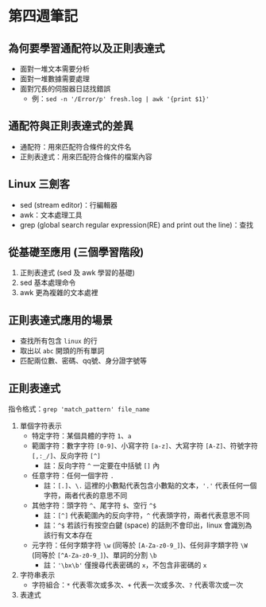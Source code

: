 # 第四週筆記
## 為何要學習通配符以及正則表達式
* 面對一堆文本需要分析
* 面對一堆數據需要處理
* 面對冗長的伺服器日誌找錯誤
    + 例：`sed -n '/Error/p' fresh.log | awk '{print $1}'`
## 通配符與正則表達式的差異
* 通配符：用來匹配符合條件的文件名
* 正則表達式：用來匹配符合條件的檔案內容
## Linux 三劍客
* sed (stream editor)：行編輯器
* awk：文本處理工具
* grep (global search regular expression(RE) and print out the line)：查找
## 從基礎至應用 (三個學習階段)
1. 正則表達式 (sed 及 awk 學習的基礎)
2. sed 基本處理命令
3. awk 更為複雜的文本處裡
## 正則表達式應用的場景
* 查找所有包含 `linux` 的行
* 取出以 `abc` 開頭的所有單詞
* 匹配兩位數、密碼、qq號、身分證字號等
## 正則表達式
指令格式：`grep 'match_pattern' file_name`
1. 單個字符表示
    * 特定字符：某個具體的字符 `1`、`a`
    * 範圍字符：數字字符 `[0-9]`、小寫字符 `[a-z]`、大寫字符 `[A-Z]`、符號字符 `[,:_/]`、反向字符 `[^]`
        * 註：反向字符 `^` 一定要在中括號 `[]` 內
    * 任意字符：任何一個字符 `.`
        * 註：`[.]`、`\.` 這裡的小數點代表包含小數點的文本，`'.'` 代表任何一個字符，兩者代表的意思不同 
    * 其他字符：頭字符 `^`、尾字符 `$`、空行 `^$`
        * 註：`[^]` 代表範圍內的反向字符，`^` 代表頭字符，兩者代表意思不同
        * 註：`^$` 若該行有按空白鍵 (space) 的話則不會印出，linux 會識別為該行有文本存在
    * 元字符：任何字類字符 `\w` (同等於 `[A-Za-z0-9_]`)、任何非字類字符 `\W` (同等於 `[^A-Za-z0-9_]`)、單詞的分割 `\b`
        * 註：`'\bx\b'` 僅搜尋代表密碼的 `x`，不包含非密碼的 `x`
2. 字符串表示
    * 字符組合：`*` 代表零次或多次、`+` 代表一次或多次、`?` 代表零次或一次
3. 表達式

